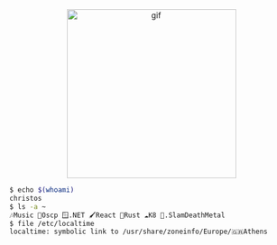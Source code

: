 <div align="center">
 <img height="300px" alt="gif" src="https://www.onlygraphicdesign.com/wp-content/uploads/2017/08/gif-collection-tomas-brundson.gif" />
</div>

```sh
$ echo $(whoami)
christos
$ ls -a ~
🎶Music 🔏Oscp 🪟.NET 🖌️React 🧱Rust ☁️K8 🐷.SlamDeathMetal
$ file /etc/localtime
localtime: symbolic link to /usr/share/zoneinfo/Europe/🇬🇷Athens
```
